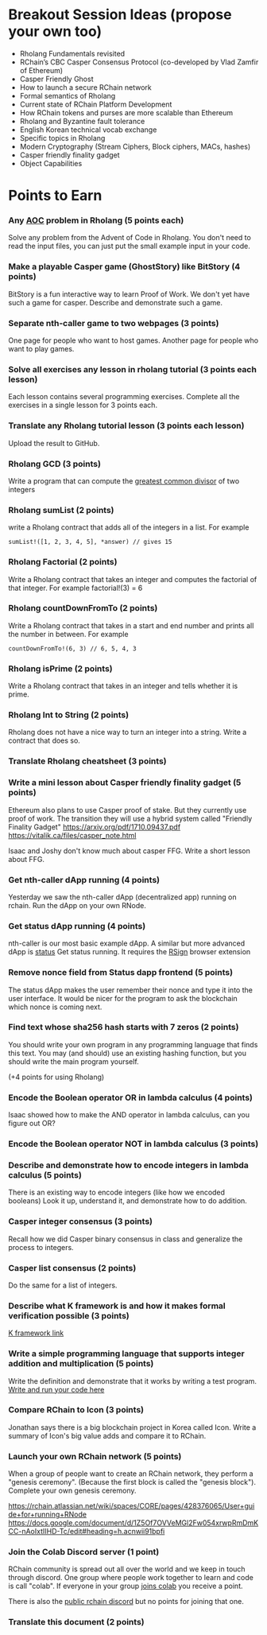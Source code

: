 Breakout Session Ideas (propose your own too)
============================
* Rholang Fundamentals revisited
* RChain’s CBC Casper Consensus Protocol (co-developed by Vlad Zamfir of Ethereum)
* Casper Friendly Ghost
* How to launch a secure RChain network
* Formal semantics of Rholang
* Current state of RChain Platform Development
* How RChain tokens and purses are more scalable than Ethereum
* Rholang and Byzantine fault tolerance
* English Korean technical vocab exchange
* Specific topics in Rholang
* Modern Cryptography (Stream Ciphers, Block ciphers, MACs, hashes)
* Casper friendly finality gadget
* Object Capabilities

Points to Earn
================
### Any [AOC](https://adventofcode.com/) problem in Rholang (5 points each)
Solve any problem from the Advent of Code in Rholang. You don't need to read the input files, you can  just put the small example input in your code.

### Make a playable Casper game (GhostStory) like BitStory (4 points)
BitStory is a fun interactive way to learn Proof of Work. We don't yet have such a game for casper. Describe and demonstrate such a game.

### Separate nth-caller game to two webpages (3 points)
One page for people who want to host games. Another page for people who want to play games.

### Solve all exercises any lesson in rholang tutorial (3 points each lesson)
Each lesson contains several programming exercises. Complete all the exercises in a single lesson for 3 points each.

### Translate any Rholang tutorial lesson (3 points each lesson)
Upload the result to GitHub.

### Rholang GCD (3 points)
Write a program that can compute the [greatest common divisor](https://en.wikipedia.org/wiki/Greatest_common_divisor) of two integers

### Rholang sumList (2 points)
write a Rholang contract that adds all of the integers in a list. For example

```
sumList!([1, 2, 3, 4, 5], *answer) // gives 15
```

### Rholang Factorial (2 points)
Write a Rholang contract that takes an integer and computes the factorial of that integer. For example factorial!(3) = 6

### Rholang countDownFromTo (2 points)
Write a Rholang contract that takes in a start and end number and prints all the number in between. For example

```
countDownFromTo!(6, 3) // 6, 5, 4, 3
```

### Rholang isPrime (2 points)
Write a Rholang contract that takes in an integer and tells whether it is prime.

### Rholang Int to String (2 points)
Rholang does not have a nice way to turn an integer into a string. Write a contract that does so.

### Translate Rholang cheatsheet (3 points)

### Write a mini lesson about Casper friendly finality gadget (5 points)
Ethereum also plans to use Casper proof of stake. But they currently use proof of work. The transition they will use a hybrid system called "Friendly Finality Gadget"
https://arxiv.org/pdf/1710.09437.pdf
https://vitalik.ca/files/casper_note.html

Isaac and Joshy don't know much about casper FFG. Write a short lesson about FFG.

### Get nth-caller dApp running (4 points)
Yesterday we saw the nth-caller dApp (decentralized app) running on rchain. Run the dApp on your own RNode.

### Get status dApp running (4 points)
nth-caller is our most basic example dApp. A similar but more advanced dApp is [status](https://github.com/dckc/Rchain-Status) Get status running. It requires the [RSign](https://github.com/dckc/RSign) browser extension

### Remove nonce field from Status dapp frontend (5 points)
The status dApp makes the user remember their nonce and type it into the user interface. It would be nicer for the program to ask the blockchain which nonce is coming next.

### Find text whose sha256 hash starts with 7 zeros (2 points)
You should write your own program in any programming language that finds this text. You may (and should) use an existing hashing function, but you should write the main program yourself.

(+4 points for using Rholang)

### Encode the Boolean operator OR in lambda calculus (4 points)
Isaac showed how to make the AND operator in lambda calculus, can you figure out OR?

### Encode the Boolean operator NOT in lambda calculus (3 points)

### Describe and demonstrate how to encode integers in lambda calculus (5 points)
There is an existing way to encode integers (like how we encoded booleans) Look it up, understand it, and demonstrate how to do addition.

### Casper integer consensus (3 points)
Recall how we did Casper binary consensus in class and generalize the process to integers.

### Casper list consensus (2 points)
Do the same for a list of integers.

### Describe what K framework is and how it makes formal verification possible (3 points)
[K framework link](http://www.kframework.org/index.php/Main_Page)

### Write a simple programming language that supports integer addition and multiplication (5 points)
Write the definition and demonstrate that it works by writing a test program. [Write and run your code here](http://www.kframework.org/tool/run/)

### Compare RChain to Icon (3 points)
Jonathan says there is a big blockchain project in Korea called Icon. Write a summary of Icon's big value adds and compare it to RChain.

### Launch your own RChain network (5 points)
When a group of people want to create an RChain network, they perform a "genesis ceremony". (Because the first block is called the "genesis block"). Complete your own genesis ceremony.

https://rchain.atlassian.net/wiki/spaces/CORE/pages/428376065/User+guide+for+running+RNode
https://docs.google.com/document/d/1Z5Of7OVVeMGl2Fw054xrwpRmDmKCC-nAoIxtIIHD-Tc/edit#heading=h.acnwii91bpfi

### Join the Colab Discord server (1 point)
RChain community is spread out all over the world and we keep in touch through discord. One group where people work together to learn and code is call "colab". If everyone in your group [joins colab](https://discord.gg/2X7mDyR) you receive a point.

There is also the [public rchain discord]() but no points for joining that one.

### Translate this document (2 points)
